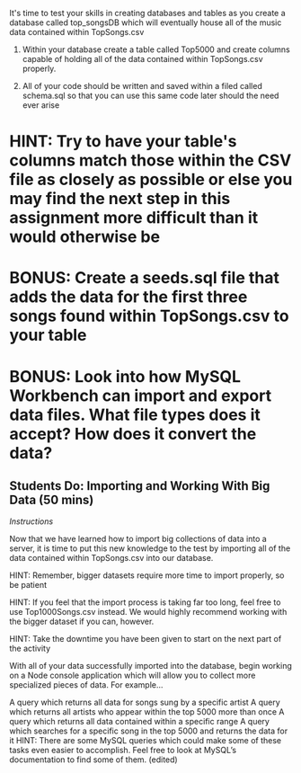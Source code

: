 It's time to test your skills in creating databases and tables as you create a database called top_songsDB which will eventually house all of the music data contained within TopSongs.csv

1. Within your database create a table called Top5000 and create columns capable of holding all of the data contained within TopSongs.csv properly.

2. All of your code should be written and saved within a filed called schema.sql so that you can use this same code later should the need ever arise

# HINT: Try to have your table's columns match those within the CSV file as closely as possible or else you may find the next step in this assignment more difficult than it would otherwise be

# BONUS: Create a seeds.sql file that adds the data for the first three songs found within TopSongs.csv to your table

# BONUS: Look into how MySQL Workbench can import and export data files. What file types does it accept? How does it convert the data?

## Students Do: Importing and Working With Big Data (50 mins)

*Instructions*

Now that we have learned how to import big collections of data into a server, it is time to put this new knowledge to the test by importing all of the data contained within TopSongs.csv into our database.

HINT: Remember, bigger datasets require more time to import properly, so be patient

HINT: If you feel that the import process is taking far too long, feel free to use Top1000Songs.csv instead. We would highly recommend working with the bigger dataset if you can, however.

HINT: Take the downtime you have been given to start on the next part of the activity

With all of your data successfully imported into the database, begin working on a Node console application which will allow you to collect more specialized pieces of data. For example...

A query which returns all data for songs sung by a specific artist
A query which returns all artists who appear within the top 5000 more than once
A query which returns all data contained within a specific range
A query which searches for a specific song in the top 5000 and returns the data for it
HINT: There are some MySQL queries which could make some of these tasks even easier to accomplish. Feel free to look at MySQL’s documentation to find some of them. (edited)